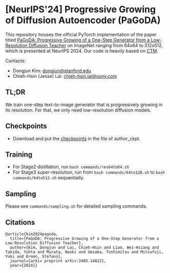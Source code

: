 # [NeurIPS'24] Progressive Growing of Diffusion Autoencoder (PaGoDA)

This repository houses the official PyTorch implementation of the paper titled [PaGoDA: Progressive Growing of a One-Step Generator from a Low-Resolution Diffusion Teacher](https://arxiv.org/abs/2405.14822) on ImageNet ranging from 64x64 to 512x512, which is presented at NeurIPS 2024. Our code is heavily based on [CTM](https://github.com/sony/ctm).

Contacts:
* Dongjun Kim: <a href="dongjun@stanford.edu">dongjun@stanford.edu</a>
* Chieh-Hsin (Jesse) Lai: <a href="chieh-hsin.lai@sony.com">chieh-hsin.lai@sony.com</a>

## TL;DR
We train one-step text-to-image generator that is progressively growing in its resolution. For that, we only need low-resolution diffusion models.

## Checkpoints
- Download and put the [checkpoints](https://drive.google.com/drive/folders/1tlm_DwPWcIIfF3s9qm_fHOeUjENTSOKx?usp=sharing) in the file of author_ckpt.

## Training
- For Stage2 distillation, run `bash commands/res64to64.sh`
- For Stage3 super-resolution, run from `bash commands/64to128.sh` to `bash commands/64to512.sh` sequentially. 

## Sampling

Please see `commands/sampling.sh` for detailed sampling commands.

## Citations

```
@article{kim2024pagoda,
  title={PaGoDA: Progressive Growing of a One-Step Generator from a Low-Resolution Diffusion Teacher},
  author={Kim, Dongjun and Lai, Chieh-Hsin and Liao, Wei-Hsiang and Takida, Yuhta and Murata, Naoki and Uesaka, Toshimitsu and Mitsufuji, Yuki and Ermon, Stefano},
  journal={arXiv preprint arXiv:2405.14822},
  year={2024}}
```
